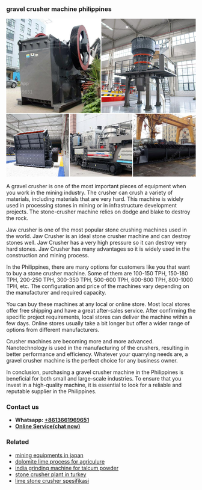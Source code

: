<h3>gravel crusher machine philippines</h3><img src='1706755817.jpg' alt=''><p>A gravel crusher is one of the most important pieces of equipment when you work in the mining industry. The crusher can crush a variety of materials, including materials that are very hard. This machine is widely used in processing stones in mining or in infrastructure development projects. The stone-crusher machine relies on dodge and blake to destroy the rock.</p><p>Jaw crusher is one of the most popular stone crushing machines used in the world. Jaw Crusher is an ideal stone crusher machine and can destroy stones well. Jaw Crusher has a very high pressure so it can destroy very hard stones. Jaw Crusher has many advantages so it is widely used in the construction and mining process.</p><p>In the Philippines, there are many options for customers like you that want to buy a stone crusher machine. Some of them are 100-150 TPH, 150-180 TPH, 200-250 TPH, 300-350 TPH, 500-600 TPH, 600-800 TPH, 800-1000 TPH, etc. The configuration and price of the machines vary depending on the manufacturer and required capacity.</p><p>You can buy these machines at any local or online store. Most local stores offer free shipping and have a great after-sales service. After confirming the specific project requirements, local stores can deliver the machine within a few days. Online stores usually take a bit longer but offer a wider range of options from different manufacturers.</p><p>Crusher machines are becoming more and more advanced. Nanotechnology is used in the manufacturing of the crushers, resulting in better performance and efficiency. Whatever your quarrying needs are, a gravel crusher machine is the perfect choice for any business owner.</p><p>In conclusion, purchasing a gravel crusher machine in the Philippines is beneficial for both small and large-scale industries. To ensure that you invest in a high-quality machine, it is essential to look for a reliable and reputable supplier in the Philippines.</p><h3>Contact us</h3><ul><li><strong>Whatsapp:&nbsp;<a href="https://wa.me/8613661969651">+8613661969651</a></strong></li><li><a href="https://swt.shibang-china.com/?git&amp;zhl&amp;gravel crusher machine philippines"><strong>Online Service(chat now)</strong></a></li></ul><h3>Related</h3><ul><li><a href='mining equipments in japan.md'>mining equipments in japan</a></li><li><a href='dolomite lime process for agriculure.md'>dolomite lime process for agriculure</a></li><li><a href='india grinding machine for talcum powder.md'>india grinding machine for talcum powder</a></li><li><a href='stone crusher plant in turkey.md'>stone crusher plant in turkey</a></li><li><a href='lime stone crusher spesifikasi.md'>lime stone crusher spesifikasi</a></li></ul>